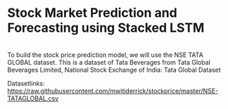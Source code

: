<h1>Stock Market Prediction and Forecasting using Stacked LSTM</h1><br>
To build the stock price prediction model, we will use the NSE TATA GLOBAL dataset. This is a dataset of Tata Beverages from Tata Global Beverages Limited, National Stock Exchange of India: Tata Global Dataset<br>

Datasetlinks: https://raw.githubusercontent.com/mwitiderrick/stockprice/master/NSE-TATAGLOBAL.csv
